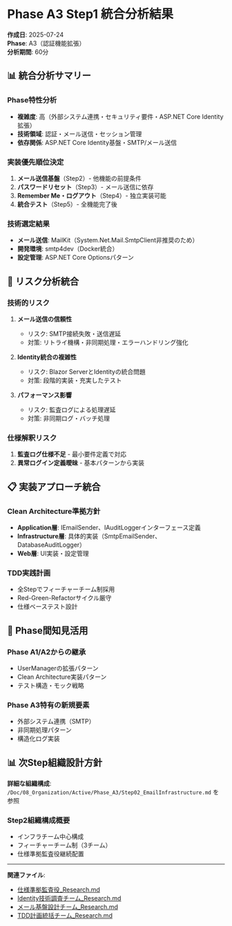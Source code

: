# Phase A3 Step1 統合分析結果

**作成日**: 2025-07-24  
**Phase**: A3（認証機能拡張）  
**分析期間**: 60分  

## 📊 統合分析サマリー

### Phase特性分析
- **複雑度**: 高（外部システム連携・セキュリティ要件・ASP.NET Core Identity拡張）
- **技術領域**: 認証・メール送信・セッション管理
- **依存関係**: ASP.NET Core Identity基盤・SMTP/メール送信

### 実装優先順位決定
1. **メール送信基盤**（Step2）- 他機能の前提条件
2. **パスワードリセット**（Step3）- メール送信に依存
3. **Remember Me・ログアウト**（Step4）- 独立実装可能
4. **統合テスト**（Step5）- 全機能完了後

### 技術選定結果
- **メール送信**: MailKit（System.Net.Mail.SmtpClient非推奨のため）
- **開発環境**: smtp4dev（Docker統合）
- **設定管理**: ASP.NET Core Optionsパターン

## 🚨 リスク分析統合

### 技術的リスク
1. **メール送信の信頼性**
   - リスク: SMTP接続失敗・送信遅延
   - 対策: リトライ機構・非同期処理・エラーハンドリング強化

2. **Identity統合の複雑性**
   - リスク: Blazor ServerとIdentityの統合問題
   - 対策: 段階的実装・充実したテスト

3. **パフォーマンス影響**
   - リスク: 監査ログによる処理遅延
   - 対策: 非同期ログ・バッチ処理

### 仕様解釈リスク
1. **監査ログ仕様不足** - 最小要件定義で対応
2. **異常ログイン定義曖昧** - 基本パターンから実装

## 📋 実装アプローチ統合

### Clean Architecture準拠方針
- **Application層**: IEmailSender、IAuditLoggerインターフェース定義
- **Infrastructure層**: 具体的実装（SmtpEmailSender、DatabaseAuditLogger）
- **Web層**: UI実装・設定管理

### TDD実践計画
- 全Stepでフィーチャーチーム制採用
- Red-Green-Refactorサイクル厳守
- 仕様ベーステスト設計

## 🔗 Phase間知見活用

### Phase A1/A2からの継承
- UserManagerの拡張パターン
- Clean Architecture実装パターン
- テスト構造・モック戦略

### Phase A3特有の新規要素
- 外部システム連携（SMTP）
- 非同期処理パターン
- 構造化ログ実装

## 📊 次Step組織設計方針

**詳細な組織構成**: `/Doc/08_Organization/Active/Phase_A3/Step02_EmailInfrastructure.md` を参照

### Step2組織構成概要
- インフラチーム中心構成
- フィーチャーチーム制（3チーム）
- 仕様準拠監査役継続配置

---

**関連ファイル**:
- [仕様準拠監査役_Research.md](./仕様準拠監査役_Research.md)
- [Identity技術調査チーム_Research.md](./Identity技術調査チーム_Research.md)
- [メール基盤設計チーム_Research.md](./メール基盤設計チーム_Research.md)
- [TDD計画統括チーム_Research.md](./TDD計画統括チーム_Research.md)